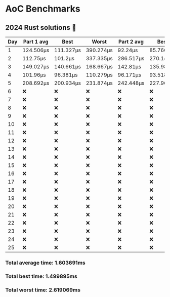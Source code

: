 # AoC Benchmarks
## 2024 Rust solutions 🤠 
| Day | Part 1 avg | Best | Worst | Part 2 avg | Best | Worst |
| --- | --- | --- | --- | --- | --- | --- |
|1|124.506µs|111.327µs|390.274µs|92.24µs|85.766µs|179.912µs|
|2|112.75µs|101.2µs|337.335µs|286.517µs|270.147µs|304.51µs|
|3|149.027µs|140.661µs|168.667µs|142.81µs|135.982µs|155.887µs|
|4|101.96µs|96.381µs|110.279µs|96.171µs|93.518µs|135.772µs|
|5|208.692µs|200.934µs|231.874µs|242.448µs|227.963µs|490.149µs|
|6|❌|❌|❌|❌|❌|❌|
|7|❌|❌|❌|❌|❌|❌|
|8|❌|❌|❌|❌|❌|❌|
|9|❌|❌|❌|❌|❌|❌|
|10|❌|❌|❌|❌|❌|❌|
|11|❌|❌|❌|❌|❌|❌|
|12|❌|❌|❌|❌|❌|❌|
|13|❌|❌|❌|❌|❌|❌|
|14|❌|❌|❌|❌|❌|❌|
|15|❌|❌|❌|❌|❌|❌|
|16|❌|❌|❌|❌|❌|❌|
|17|❌|❌|❌|❌|❌|❌|
|18|❌|❌|❌|❌|❌|❌|
|19|❌|❌|❌|❌|❌|❌|
|20|❌|❌|❌|❌|❌|❌|
|21|❌|❌|❌|❌|❌|❌|
|22|❌|❌|❌|❌|❌|❌|
|23|❌|❌|❌|❌|❌|❌|
|24|❌|❌|❌|❌|❌|❌|
|25|❌|❌|❌|❌|❌|❌|
### Total average time: 1.603691ms
### Total best time: 1.499895ms
### Total worst time: 2.619069ms

